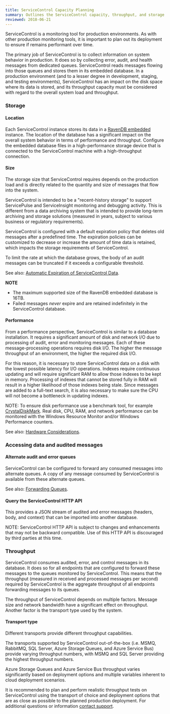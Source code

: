 ```yaml
---
title: ServiceControl Capacity Planning
summary: Outlines the ServiceControl capacity, throughput, and storage considerations to plan and support production environments
reviewed: 2018-06-21
---
```


ServiceControl is a monitoring tool for production environments. As with other production monitoring tools, it is important to plan out its deployment to ensure if remains performant over time.

The primary job of ServiceControl is to collect information on system behavior in production. It does so by collecting error, audit, and health messages from dedicated queues. ServiceControl reads messages flowing into those queues and stores them in its embedded database. In a production environment (and to a lesser degree in development, staging, and testing environments), ServiceControl has an impact on the disk space where its data is stored, and its throughput capacity must be considered with regard to the overall system load and throughput.


### Storage


#### Location

Each ServiceControl instance stores its data in a [RavenDB embedded](https://ravendb.net/docs/search/3.0/csharp?searchTerm=RavenDB%20embedded) instance. The location of the database has a significant impact on the overall system behavior in terms of performance and throughput. Configure the embedded database files in a high-performance storage device that is connected to the ServiceControl machine with a high-throughput connection.


#### Size

The storage size that ServiceControl requires depends on the production load and is directly related to the quantity and size of messages that flow into the system.

ServiceControl is intended to be a "recent-history storage" to support ServicePulse and ServiceInsight monitoring and debugging activity. This is different from a data archiving system that is intended to provide long-term archiving and storage solutions (measured in years, subject to various business or regulatory requirements).

ServiceControl is configured with a default expiration policy that deletes old messages after a predefined time. The expiration policies can be customized to decrease or increase the amount of time data is retained, which impacts the storage requirements of ServiceControl.

To limit the rate at which the database grows, the body of an audit messages can be truncated if it exceeds a configurable threshold.

See also: [Automatic Expiration of ServiceControl Data](how-purge-expired-data.md).

**NOTE**

 * The maximum supported size of the RavenDB embedded database is 16TB.
 * Failed messages *never* expire and are retained indefinitely in the ServiceControl database.


#### Performance

From a performance perspective, ServiceControl is similar to a database installation. It requires a significant amount of disk and network I/O due to processing of audit, error and monitoring messages. Each of these message-processing operations requires disk I/O. The higher the message throughput of an environment, the higher the required disk I/O.

For this reason, it is necessary to store ServiceControl data on a disk with the lowest possible latency for I/O operations. Indexes require continuous updating and will require significant RAM to allow those indexes to be kept in memory. Processing of indexes that cannot be stored fully in RAM will result in a higher likelihood of those indexes being stale. Since messages are added to a full-text search, it is also necessary to make sure the CPU will not become a bottleneck in updating indexes.

NOTE: To ensure disk performance use a benchmark tool, for example [CrystalDiskMark](http://crystalmark.info/software/CrystalDiskMark/index-e.html). Real disk, CPU, RAM, and network performance can be monitored with the Windows Resource Monitor and/or Windows Performance counters.

See also: [Hardware Considerations](servicecontrol-instances/hardware.md).

### Accessing data and audited messages


#### Alternate audit and error queues

ServiceControl can be configured to forward any consumed messages into alternate queues. A copy of any message consumed by ServiceControl is available from these alternate queues.

See also: [Forwarding Queues](errorlog-auditlog-behavior.md).


#### Query the ServiceControl HTTP API

This provides a JSON stream of audited and error messages (headers, body, and context) that can be imported into another database.

NOTE: ServiceControl HTTP API is subject to changes and enhancements that may not be backward compatible. Use of this HTTP API is discouraged by third parties at this time.


### Throughput

ServiceControl consumes audited, error, and control messages in its database. It does so for all endpoints that are configured to forward these messages to the queues monitored by ServiceControl. This means that the throughput (measured in received and processed messages per second) required by ServiceControl is the aggregate throughput of all endpoints forwarding messages to its queues.

The throughput of ServiceControl depends on multiple factors. Message size and network bandwidth have a significant effect on throughput. Another factor is the transport type used by the system.


#### Transport type

Different transports provide different throughput capabilities.

The transports supported by ServiceControl out-of-the-box (i.e. MSMQ, RabbitMQ, SQL Server, Azure Storage Queues, and Azure Service Bus) provide varying throughput numbers, with MSMQ and SQL Server providing the highest throughput numbers.

Azure Storage Queues and Azure Service Bus throughput varies significantly based on deployment options and multiple variables inherent to cloud deployment scenarios.

It is recommended to plan and perform realistic throughput tests on ServiceControl using the transport of choice and deployment options that are as close as possible to the planned production deployment. For additional questions or information [contact support](https://particular.net/contactus).
